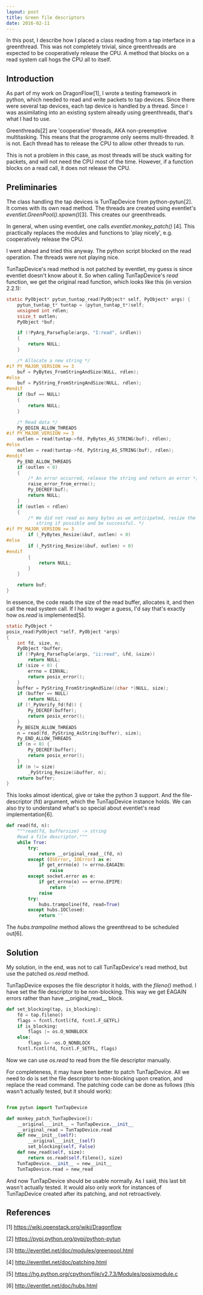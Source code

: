 ```yaml
---
layout: post
title: Green file descriptors
date: 2016-02-11
---
```


In this post, I describe how I placed a class reading from a tap interface in a
greenthread. This was not completely trivial, since greenthreads are expected
to be cooperatively release the CPU. A method that blocks on a read system call
hogs the CPU all to itself.

## Introduction

As part of my work on DragonFlow[1], I wrote a testing framework in python,
which needed to read and write packets to tap devices. Since there were several
tap devices, each tap device is handled by a thread. Since I was assimilating
into an existing system already using greenthreads, that's what I had to use.

Greenthreads[2] are 'cooperative' threads, AKA non-preemptive multitasking.
This means that the programme only seems multi-threaded. It is not. Each thread
has to release the CPU to allow other threads to run.

This is not a problem in this case, as most threads will be stuck waiting for
packets, and will not need the CPU most of the time. However, if a function
blocks on a read call, it does not release the CPU.

## Preliminaries

The class handling the tap devices is TunTapDevice from python-pytun[2]. It
comes with its own read method. The threads are created using eventlet's
*eventlet.GreenPool().spawn()*[3]. This creates our greenthreads.

In general, when using eventlet, one calls *eventlet.monkey_patch()* [4]. This
practically replaces the modules and functions to 'play nicely', e.g.
cooperatively release the CPU.

I went ahead and tried this anyway. The python script blocked on the read
operation. The threads were not playing nice.

TunTapDevice's read method is not patched by eventlet, my guess is since
eventlet doesn't know about it. So when calling TunTapDevice's *read* function,
we get the original read function, which looks like this (in version 2.2.1):

~~~ c
static PyObject* pytun_tuntap_read(PyObject* self, PyObject* args) {
    pytun_tuntap_t* tuntap = (pytun_tuntap_t*)self;
    unsigned int rdlen;
    ssize_t outlen;
    PyObject *buf;

    if (!PyArg_ParseTuple(args, "I:read", &rdlen))
    {
        return NULL;
    }

    /* Allocate a new string */
#if PY_MAJOR_VERSION >= 3
    buf = PyBytes_FromStringAndSize(NULL, rdlen);
#else
    buf = PyString_FromStringAndSize(NULL, rdlen);
#endif
    if (buf == NULL)
    {
        return NULL;
    }

    /* Read data */
    Py_BEGIN_ALLOW_THREADS
#if PY_MAJOR_VERSION >= 3
    outlen = read(tuntap->fd, PyBytes_AS_STRING(buf), rdlen);
#else
    outlen = read(tuntap->fd, PyString_AS_STRING(buf), rdlen);
#endif
    Py_END_ALLOW_THREADS
    if (outlen < 0)
    {
        /* An error occurred, release the string and return an error */
        raise_error_from_errno();
        Py_DECREF(buf);
        return NULL;
    }
    if (outlen < rdlen)
    {
        /* We did not read as many bytes as we anticipated, resize the
           string if possible and be successful. */
#if PY_MAJOR_VERSION >= 3
        if (_PyBytes_Resize(&buf, outlen) < 0)
#else
        if (_PyString_Resize(&buf, outlen) < 0)
#endif
        {
            return NULL;
        }
    }

    return buf;
}
~~~

In essence, the code reads the size of the read buffer, allocates it, and then
call the read system call. If I had to wager a guess, I'd say that's exactly
how *os.read* is implemented[5].

~~~ c
static PyObject *
posix_read(PyObject *self, PyObject *args)
{
    int fd, size, n;
    PyObject *buffer;
    if (!PyArg_ParseTuple(args, "ii:read", &fd, &size))
        return NULL;
    if (size < 0) {
        errno = EINVAL;
        return posix_error();
    }
    buffer = PyString_FromStringAndSize((char *)NULL, size);
    if (buffer == NULL)
        return NULL;
    if (!_PyVerify_fd(fd)) {
        Py_DECREF(buffer);
        return posix_error();
    }
    Py_BEGIN_ALLOW_THREADS
    n = read(fd, PyString_AsString(buffer), size);
    Py_END_ALLOW_THREADS
    if (n < 0) {
        Py_DECREF(buffer);
        return posix_error();
    }
    if (n != size)
        _PyString_Resize(&buffer, n);
    return buffer;
}
~~~

This looks almost identical, give or take the python 3 support. And the
file-descriptor (fd) argument, which the TunTapDevice instance holds. We can
also try to understand what's so special about eventlet's read
implementation[6].

~~~ python
def read(fd, n):
    """read(fd, buffersize) -> string
    Read a file descriptor."""
    while True:
        try:
            return __original_read__(fd, n)
        except (OSError, IOError) as e:
            if get_errno(e) != errno.EAGAIN:
                raise
        except socket.error as e:
            if get_errno(e) == errno.EPIPE:
                return ''
            raise
        try:
            hubs.trampoline(fd, read=True)
        except hubs.IOClosed:
            return ''
~~~

The *hubs.trampoline* method allows the greenthread to be scheduled out[6].

## Solution

My solution, in the end, was not to call TunTapDevice's read method, but use
the patched *os.read* method.

TunTapDevice exposes the file descriptor it holds, with the *fileno()* method.
I have set the file descriptor to be non-blocking. This way we get EAGAIN
errors rather than have \_\_original_read\_\_ block.

~~~ python
def set_blocking(tap, is_blocking):
    fd = tap.fileno()
    flags = fcntl.fcntl(fd, fcntl.F_GETFL)
    if is_blocking:
        flags |= os.O_NONBLOCK
    else:
        flags &= ~os.O_NONBLOCK
    fcntl.fcntl(fd, fcntl.F_SETFL, flags)
~~~

Now we can use *os.read* to read from the file descriptor manually.

For completeness, it may have been better to patch TunTapDevice. All we need to
do is set the file descriptor to non-blocking upon creation, and replace the
read command. The patching code can be done as follows (this wasn't actually
tested, but it should work):

~~~ python

from pytun import TunTapDevice

def monkey_patch_TunTapDevice():
    __original___init__ = TunTapDevice.__init__
    __original_read = TunTapDevice.read
    def new__init__(self):
        __original___init__(self)
        set_blocking(self, False)
    def new_read(self, size):
        return os.read(self.fileno(), size)
    TunTapDevice.__init__ = new__init__
    TunTapDevice.read = new_read
~~~

And now TunTapDevice should be usable normally. As I said, this last bit wasn't
actually tested. It would also only work for instances of TunTapDevice created
after its patching, and not retroactively.

## References

[1] https://wiki.openstack.org/wiki/Dragonflow

[2] https://pypi.python.org/pypi/python-pytun

[3] http://eventlet.net/doc/modules/greenpool.html

[4] http://eventlet.net/doc/patching.html

[5] https://hg.python.org/cpython/file/v2.7.3/Modules/posixmodule.c

[6] http://eventlet.net/doc/hubs.html

